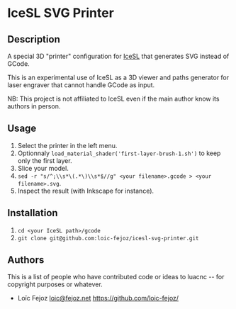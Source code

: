 IceSL SVG Printer
=================

Description
-----------

A special 3D "printer" configuration for [IceSL](http://www.loria.fr/~slefebvr/icesl/) that generates SVG instead of GCode.

This is an experimental use of IceSL as a 3D viewer and paths generator for laser engraver that cannot handle GCode as input.

NB: This project is not affiliated to IceSL even if the main author know its authors in person.

Usage
-----

1. Select the printer in the left menu.
2. Optionnaly `load_material_shader('first-layer-brush-1.sh')` to keep only the first layer.
3. Slice your model.
4. `sed -r "s/^;\\s*\(.*\)\\s*$//g" <your filename>.gcode > <your filename>.svg`.
5. Inspect the result (with Inkscape for instance).

Installation
------------

1. `cd <your IceSL path>/gcode`
2. `git clone git@github.com:loic-fejoz/icesl-svg-printer.git`

Authors
-------

This is a list of people who have contributed code or ideas to luacnc --
for copyright purposes or whatever.

* Loïc Fejoz <loic@fejoz.net> <https://github.com/loic-fejoz/>
